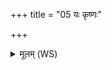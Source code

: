 +++
title = "05 यः कृष्णः"

+++
<details><summary>मूलम् (WS)</summary>

यः कृष्णः केश्यसुर स्तम्बज उत तुण्डिकः ।  
अराया नस्या भंससो मुष्कयोरपहन्मसि ॥ ५ ॥
</details>